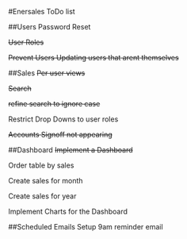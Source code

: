 #Enersales ToDo list

##Users
Password Reset

~~User Roles~~

~~Prevent Users Updating users that arent themselves~~

##Sales
~~Per user views~~

~~Search~~

~~refine search to ignore case~~

Restrict Drop Downs to user roles

~~Accounts Signoff not appearing~~

##Dashboard
~~Implement a Dashboard~~

Order table by sales

Create sales for month

Create sales for year

Implement Charts for the Dashboard

##Scheduled Emails
Setup 9am reminder email
